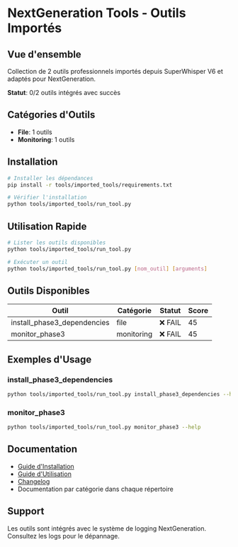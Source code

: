 # NextGeneration Tools - Outils Importés

## Vue d'ensemble

Collection de 2 outils professionnels importés depuis SuperWhisper V6 et adaptés pour NextGeneration.

**Statut**: 0/2 outils intégrés avec succès

## Catégories d'Outils

- **File**: 1 outils
- **Monitoring**: 1 outils

## Installation

```bash
# Installer les dépendances
pip install -r tools/imported_tools/requirements.txt

# Vérifier l'installation
python tools/imported_tools/run_tool.py
```

## Utilisation Rapide

```bash
# Lister les outils disponibles
python tools/imported_tools/run_tool.py

# Exécuter un outil
python tools/imported_tools/run_tool.py [nom_outil] [arguments]
```

## Outils Disponibles

| Outil | Catégorie | Statut | Score |
|-------|-----------|--------|-------|
| install_phase3_dependencies | file | ❌ FAIL | 45 |
| monitor_phase3 | monitoring | ❌ FAIL | 45 |

## Exemples d'Usage

### install_phase3_dependencies
```bash
python tools/imported_tools/run_tool.py install_phase3_dependencies --help
```

### monitor_phase3
```bash
python tools/imported_tools/run_tool.py monitor_phase3 --help
```

## Documentation

- [Guide d'Installation](INSTALLATION.md)
- [Guide d'Utilisation](USAGE.md)
- [Changelog](CHANGELOG.md)
- Documentation par catégorie dans chaque répertoire

## Support

Les outils sont intégrés avec le système de logging NextGeneration. Consultez les logs pour le dépannage.
